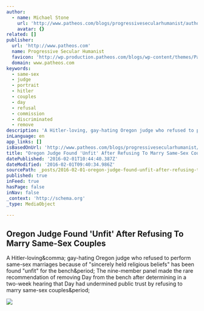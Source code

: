 ```yaml
---
author:
  - name: Michael Stone
    url: 'http://www.patheos.com/blogs/progressivesecularhumanist/author/mstone/'
    avatar: {}
related: []
publisher:
  url: 'http://www.patheos.com'
  name: Progressive Secular Humanist
  favicon: 'http://wp.production.patheos.com/blogs/wp-content/themes/Patheos%20TwentyFifteen/images/favicon.ico.gzip'
  domain: www.patheos.com
keywords:
  - same-sex
  - judge
  - portrait
  - hitler
  - couples
  - day
  - refusal
  - commission
  - discriminated
  - remove
description: 'A Hitler-loving, gay-hating Oregon judge who refused to perform same-sex marriages because of "sincerely held religious beliefs" has been found "unfit" for the bench. The nine-member panel made the rare recommendation of removing Day from the bench after determining in a two-week hearing that Day had undermined public trust by refusing to marry same-sex couples.'
inLanguage: en
app_links: []
isBasedOnUrl: 'http://www.patheos.com/blogs/progressivesecularhumanist/2016/01/oregon-judge-found-unfit-after-refusing-to-marry-same-sex-couples/'
title: "Oregon Judge Found 'Unfit' After Refusing To Marry Same-Sex Couples"
datePublished: '2016-02-01T10:44:40.387Z'
dateModified: '2016-02-01T09:40:34.986Z'
sourcePath: _posts/2016-02-01-oregon-judge-found-unfit-after-refusing-to-marry-same-sex.md
published: true
inFeed: true
hasPage: false
inNav: false
_context: 'http://schema.org'
_type: MediaObject

---
```

<article style=""><h1>Oregon Judge Found 'Unfit' After Refusing To Marry Same-Sex Couples</h1><p>A Hitler-loving&amp;comma; gay-hating Oregon judge who refused to perform same-sex marriages because of "sincerely held religious beliefs" has been found "unfit" for the bench&amp;period; The nine-member panel made the rare recommendation of removing Day from the bench after determining in a two-week hearing that Day had undermined public trust by refusing to marry same-sex couples&amp;period;</p><img src="http://wp.production.patheos.com/blogs/progressivesecularhumanist/files/2016/01/judgeDay1.png" /></article>
